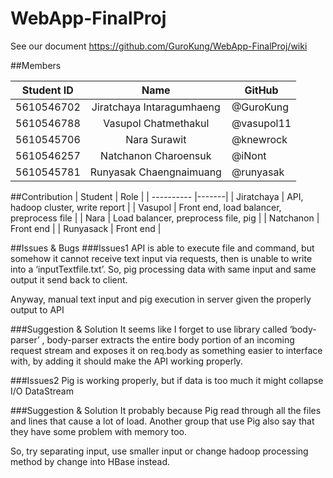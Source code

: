 # WebApp-FinalProj

See our document https://github.com/GuroKung/WebApp-FinalProj/wiki

##Members

| Student ID | Name | GitHub |
| ---------- |:-------:| -------------------- |
| 5610546702 | Jiratchaya Intaragumhaeng | @GuroKung |
| 5610546788 | Vasupol Chatmethakul | @vasupol11 |
| 5610545706 | Nara Surawit | @knewrock |
| 5610546257 | Natchanon Charoensuk | @iNont |
| 5610545781 | Runyasak Chaengnaimuang | @runyasak |

##Contribution
| Student | Role | 
| ---------- |-------| 
| Jiratchaya | API, hadoop cluster, write report |
| Vasupol | Front end, load balancer, preprocess file |
| Nara | Load balancer, preprocess file, pig |
| Natchanon | Front end |
| Runyasack | Front end |

##Issues & Bugs
###Issues1
API is able to execute file and command, but somehow it cannot receive text input via requests, then is unable to write into a ‘inputTextfile.txt’. So, pig processing data with same input and same output it send back to client.

Anyway, manual text input and pig execution in server given the properly output to API 

###Suggestion & Solution
It seems like I forget to use library called ‘body-parser’ , body-parser extracts the entire body portion of an incoming request stream and exposes it on req.body as something easier to interface with, by adding it should make the API working properly.

###Issues2
Pig is working properly, but if data is too much it might collapse I/O DataStream

###Suggestion & Solution
It probably because Pig read through all the files and lines that cause a lot of load. Another group that use Pig also say that they have some problem with memory too.

So, try separating input, use smaller input or change hadoop processing method by change into HBase instead.
